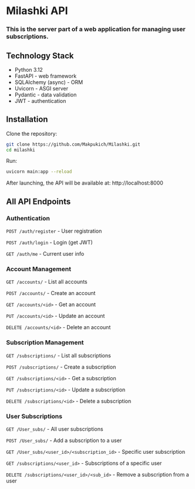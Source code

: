 # Milashki API  
### This is the server part of a web application for managing user subscriptions.

## Technology Stack  
- Python 3.12  
- FastAPI - web framework  
- SQLAlchemy (async) - ORM  
- Uvicorn - ASGI server  
- Pydantic - data validation  
- JWT - authentication  

## Installation  

Clone the repository:  
```bash  
git clone https://github.com/Makpukich/Milashki.git
cd milashki  
```  

Run:  
```bash  
uvicorn main:app --reload  
```  
After launching, the API will be available at: http://localhost:8000  

## All API Endpoints  
### Authentication  
`POST /auth/register` - User registration  

`POST /auth/login` - Login (get JWT)  

`GET /auth/me` - Current user info  

### Account Management  
`GET /accounts/` - List all accounts  

`POST /accounts/` - Create an account  

`GET /accounts/<id>` - Get an account  

`PUT /accounts/<id>` - Update an account  

`DELETE /accounts/<id>` - Delete an account  

### Subscription Management  
`GET /subscriptions/` - List all subscriptions  

`POST /subscriptions/` - Create a subscription  

`GET /subscriptions/<id>` - Get a subscription  

`PUT /subscriptions/<id>` - Update a subscription  

`DELETE /subscriptions/<id>` - Delete a subscription  

### User Subscriptions  
`GET /User_subs/` - All user subscriptions  

`POST /User_subs/` - Add a subscription to a user  

`GET /User_subs/<user_id>/<subscription_id>` - Specific user subscription  

`GET /subscriptions/<user_id>` - Subscriptions of a specific user  

`DELETE /subscriptions/<user_id>/<sub_id>` - Remove a subscription from a user
